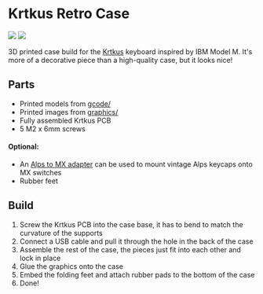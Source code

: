 # Krtkus Retro Case

[![](https://img.shields.io/badge/GitHub-Krtkus-blue?logo=github)](https://github.com/swift502/Krtkus)
[![](https://img.shields.io/badge/Printables-Krtkus%20Retro%20Case-orange?logo=printables)](https://www.printables.com/model)

3D printed case build for the [Krtkus](https://github.com/swift502/Krtkus) keyboard inspired by IBM Model M. It's more of a decorative piece than a high-quality case, but it looks nice!

## Parts

- Printed models from [gcode/](gcode/)
- Printed images from [graphics/](graphics/)
- Fully assembled Krtkus PCB
- 5 M2 x 6mm screws

#### Optional:

- An [Alps to MX adapter](https://www.printables.com/model/1424039) can be used to mount vintage Alps keycaps onto MX switches
- Rubber feet

## Build

1. Screw the Krtkus PCB into the case base, it has to bend to match the curvature of the supports
2. Connect a USB cable and pull it through the hole in the back of the case
3. Assemble the rest of the case, the pieces just fit into each other and lock in place
4. Glue the graphics onto the case
5. Embed the folding feet and attach rubber pads to the bottom of the case
6. Done!